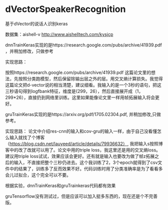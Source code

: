 # dVectorSpeakerRecognition
基于dVector的说话人识别keras


  
  
数据集：aishell-v http://www.aishelltech.com/kysjcp

dnnTrainKeras实现的是https://research.google.com/pubs/archive/41939.pdf ，并稍加修改，只做参考

实现思路：

  按照https://research.google.com/pubs/archive/41939.pdf 这篇论文里的想法，先按照分类跑模型，然后保留除输出层之外的层。用交叉熵计算损失。我觉得这篇论文把d-vector说的相当清楚，建议细看。我输入的是一个3秒的语句，把这三秒语句得到logfbank特征，维度是(299，26），然后直接展开成（1，299*26），直接扔到网络里训练。这里如果能像论文里一样用帧拓展输入将会更好。
  
gruTrainKeras实现的是https://arxiv.org/pdf/1705.02304.pdf, 并稍加修改,只做参考。

实现思路：
  论文中介绍res-cnn的输入和cov-gru的输入一样，由于自己没看懂怎么输入就找了个博客（https://blog.csdn.net/lauyeed/article/details/79936632）,  我把输入s按照博客中的改了改就可以用了。论文中用的triple loss，我这里还是用的交叉熵loss。建议用triple loss试试，效果应该会更好。还有就是输入也要改为做了帧z拓展之后的输入，不直接把整个三秒仍进去。这个我训练了2，3个epoch就得到了csv文件中的结果了，训练多了反而效果不好。代码训练时用了分类准确率是为了看看多会儿过拟合，这个完全可以不要。

根据实验，dnnTrainKeras和gruTrainkeras代码都有效果


gruTensorflow没有测试过，但是应该可以加入挺多东西的，现在还是个不完善版。
